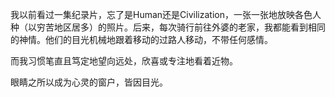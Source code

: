 我以前看过一集纪录片，忘了是Human还是Civilization，一张一张地放映各色人种（以穷苦地区居多）的照片。后来，每次骑行前往外婆的老家，我都能看到相同的神情。他们的目光机械地跟着移动的过路人移动，不带任何感情。

而我习惯笔直且笃定地望向远处，欣喜或专注地看着近物。

眼睛之所以成为心灵的窗户，皆因目光。